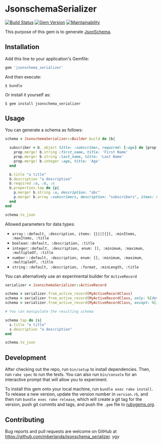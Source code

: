 # JsonschemaSerializer

[![Build Status](https://travis-ci.org/mberlanda/jsonschema_serializer.svg?branch=master)](https://travis-ci.org/mberlanda/jsonschema_serializer)
[![Gem Version](https://badge.fury.io/rb/jsonschema_serializer.svg)](https://badge.fury.io/rb/jsonschema_serializer)
[![Maintainability](https://api.codeclimate.com/v1/badges/7312071a0865c70f5d60/maintainability)](https://codeclimate.com/github/mberlanda/jsonschema_serializer/maintainability)

This purpose of this gem is to generate [JsonSchema](http://json-schema.org/).

## Installation

Add this line to your application's Gemfile:

```ruby
gem 'jsonschema_serializer'
```

And then execute:

    $ bundle

Or install it yourself as:

    $ gem install jsonschema_serializer

## Usage

You can generate a schema as follows:

```ruby
schema = JsonschemaSerializer::Builder.build do |b|

  subscriber = b._object title: :subscriber, required: [:age] do |prop|
    prop.merge! b.string :first_name, title: 'First Name'
    prop.merge! b.string :last_name, title: 'Last Name'
    prop.merge! b.integer :age, title: 'Age'
  end

  b.title "a title"
  b.description "a description"
  b.required :a, :b, :c
  b.properties.tap do |p|
    p.merge! b.string :a, description: "abc"
    p.merge! b.array :subscribers, description: "subscribers", items: subscriber
  end
end

schema.to_json
```

Allowed parameters for data types:

- `array`  : `:default, :description, items: {}||[{}], :minItems, :maxItems, :title`
- `boolean`: `:default, :description, :title`
- `integer`: `:default, :description, enum: [], :minimum, :maximum, :multipleOf, :title`
- `number` : `:default, :description, enum: [], :minimum, :maximum, :multipleOf, :title`
- `string` : `:default, :description, :format, :minLength, :title`

You can alternatively use an experimental builder for `ActiveRecord`


```ruby
serializer = JsonschemaSerializer::ActiveRecord

schema = serializer.from_active_record(MyActiveRecordClass)
schema = serializer.from_active_record(MyActiveRecordClass, only: %[desired1 desired2])
schema = serializer.from_active_record(MyActiveRecordClass, except: %[ignored1 ignored2])

# You can manipulate the resulting schema

schema.tap do |s|
  s.title "a title"
  s.description "a description"
end

schema.to_json
```

## Development

After checking out the repo, run `bin/setup` to install dependencies. Then, run `rake spec` to run the tests. You can also run `bin/console` for an interactive prompt that will allow you to experiment.

To install this gem onto your local machine, run `bundle exec rake install`. To release a new version, update the version number in `version.rb`, and then run `bundle exec rake release`, which will create a git tag for the version, push git commits and tags, and push the `.gem` file to [rubygems.org](https://rubygems.org).

## Contributing

Bug reports and pull requests are welcome on GitHub at https://github.com/mberlanda/jsonschema_serializer.
ygy
